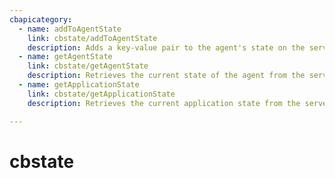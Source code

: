 ```yaml
---
cbapicategory:
  - name: addToAgentState
    link: cbstate/addToAgentState
    description: Adds a key-value pair to the agent's state on the server via WebSocket.
  - name: getAgentState
    link: cbstate/getAgentState
    description: Retrieves the current state of the agent from the server via WebSocket.
  - name: getApplicationState
    link: cbstate/getApplicationState
    description: Retrieves the current application state from the server via WebSocket.

---
```

# cbstate
<CBAPICategory />
